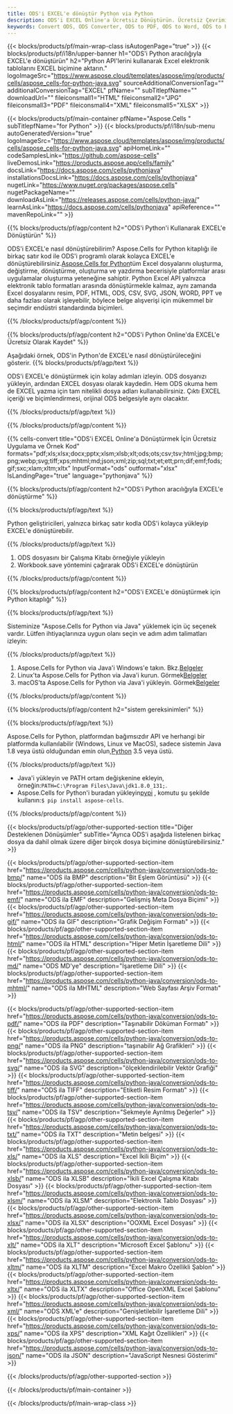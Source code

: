 ```yaml
---
title: ODS'i EXCEL'e dönüştür Python via Python
description: ODS'i EXCEL Online'a Ücretsiz Dönüştürün. Ücretsiz Çevrimiçi ODS'den EXCEL'e Dönüştürücü. Python ODS'den EXCEL'e. ODS üzerinden EXCEL'e Python.
keywords: Convert ODS, ODS Converter, ODS to PDF, ODS to Word, ODS to PPT, ODS to Image
---
```

{{< blocks/products/pf/main-wrap-class isAutogenPage="true" >}}
{{< blocks/products/pf/i18n/upper-banner h1="ODS\'i Python aracılığıyla EXCEL\'e dönüştürün" h2="Python API\'lerini kullanarak Excel elektronik tablolarını EXCEL biçimine aktarın." logoImageSrc="https://www.aspose.cloud/templates/aspose/img/products/cells/aspose_cells-for-python-java.svg" sourceAdditionalConversionTag="" additionalConversionTag="EXCEL" pfName="" subTitlepfName="" downloadUrl="" fileiconsmall1="HTML" fileiconsmall2="JPG" fileiconsmall3="PDF" fileiconsmall4="XML" fileiconsmall5="XLSX" >}}

{{< blocks/products/pf/main-container pfName="Aspose.Cells " subTitlepfName="for Python" >}}
{{< blocks/products/pf/i18n/sub-menu autoGeneratedVersion="true" logoImageSrc="https://www.aspose.cloud/templates/aspose/img/products/cells/aspose_cells-for-python-java.svg" apiHomeLink="" codeSamplesLink="https://github.com/aspose-cells" liveDemosLink="https://products.aspose.app/cells/family" docsLink="https://docs.aspose.com/cells/pythonjava" installationsDocsLink="https://docs.aspose.com/cells/pythonjava" nugetLink="https://www.nuget.org/packages/aspose.cells" nugetPackageName="" downloadAsLink="https://releases.aspose.com/cells/python-java/" learnAsLink="https://docs.aspose.com/cells/pythonjava" apiReference="" mavenRepoLink="" >}}


{{% blocks/products/pf/agp/content h2="ODS\'i Python\'i Kullanarak EXCEL\'e Dönüştürün" %}}

 ODS'i EXCEL'e nasıl dönüştürebilirim? Aspose.Cells for Python kitaplığı ile birkaç satır kod ile ODS'i programlı olarak kolayca EXCEL'e dönüştürebilirsiniz.[Aspose.Cells for Python](https://pypi.org/project/aspose-cells)tüm Excel dosyalarını oluşturma, değiştirme, dönüştürme, oluşturma ve yazdırma becerisiyle platformlar arası uygulamalar oluşturma yeteneğine sahiptir. Python Excel API yalnızca elektronik tablo formatları arasında dönüştürmekle kalmaz, aynı zamanda Excel dosyalarını resim, PDF, HTML, ODS, CSV, SVG, JSON, WORD, PPT ve daha fazlası olarak işleyebilir, böylece belge alışverişi için mükemmel bir seçimdir endüstri standardında biçimleri.
 
{{% /blocks/products/pf/agp/content %}}

{{% blocks/products/pf/agp/content h2="ODS\'i Python Online\'da EXCEL\'e Ücretsiz Olarak Kaydet" %}}

Aşağıdaki örnek, ODS'in Python'de EXCEL'e nasıl dönüştürüleceğini gösterir.
{{% blocks/products/pf/agp/text %}}

ODS'i EXCEL'e dönüştürmek için kolay adımları izleyin. ODS dosyanızı yükleyin, ardından EXCEL dosyası olarak kaydedin. Hem ODS okuma hem de EXCEL yazma için tam nitelikli dosya adları kullanabilirsiniz. Çıktı EXCEL içeriği ve biçimlendirmesi, orijinal ODS belgesiyle aynı olacaktır.

{{% /blocks/products/pf/agp/text %}}

{{% /blocks/products/pf/agp/content %}}

{{% cells-convert title="ODS\'i EXCEL Online\'a Dönüştürmek İçin Ücretsiz Uygulama ve Örnek Kod" formats="pdf;xls;xlsx;docx;pptx;xlsm;xlsb;xlt;ods;ots;csv;tsv;html;jpg;bmp;png;webp;svg;tiff;xps;mhtml;md;json;xml;zip;sql;txt;et;ett;prn;dif;emf;fods;gif;sxc;xlam;xltm;xltx" InputFormat="ods" outformat="xlsx" IsLandingPage="true" language="pythonjava" %}}

{{% blocks/products/pf/agp/content h2="ODS\'i Python aracılığıyla EXCEL\'e dönüştürme" %}}

{{% blocks/products/pf/agp/text %}}

 Python geliştiricileri, yalnızca birkaç satır kodla ODS'i kolayca yükleyip EXCEL'e dönüştürebilir.

{{% /blocks/products/pf/agp/text %}}

1.  ODS dosyasını bir Çalışma Kitabı örneğiyle yükleyin
1.  Workbook.save yöntemini çağırarak ODS'i EXCEL'e dönüştürün

{{% /blocks/products/pf/agp/content %}}

{{% blocks/products/pf/agp/content h2="ODS\'i EXCEL\'e dönüştürmek için Python kitaplığı" %}}

{{% blocks/products/pf/agp/text %}}

Sisteminize "Aspose.Cells for Python via Java" yüklemek için üç seçenek vardır. Lütfen ihtiyaçlarınıza uygun olanı seçin ve adım adım talimatları izleyin:

{{% /blocks/products/pf/agp/text %}}

1.  Aspose.Cells for Python via Java'i Windows'e takın. Bkz.[Belgeler](https://docs.aspose.com/cells/python-java/getting-started/#windows)
1.  Linux'ta Aspose.Cells for Python via Java'i kurun. Görmek[Belgeler](https://docs.aspose.com/cells/python-java/getting-started/#linux)
1.  macOS'ta Aspose.Cells for Python via Java'i yükleyin. Görmek[Belgeler](https://docs.aspose.com/cells/python-java/getting-started/#macos)

{{% /blocks/products/pf/agp/content %}}

{{% blocks/products/pf/agp/content h2="sistem gereksinimleri" %}}

{{% blocks/products/pf/agp/text %}}

 Aspose.Cells for Python, platformdan bağımsızdır API ve herhangi bir platformda kullanılabilir (Windows, Linux ve MacOS), sadece sistemin Java 1.8 veya üstü olduğundan emin olun,[Python](https://www.python.org/downloads/) 3.5 veya üstü.
 
{{% /blocks/products/pf/agp/text %}}

-  Java'i yükleyin ve PATH ortam değişkenine ekleyin, örneğin:<code>PATH=C:\Program Files\Java\jdk1.8.0_131;</code>.
- Aspose.Cells for Python'i buradan yükleyin<a href="https://pypi.org/project/aspose-cells/">pypi</a> , komutu şu şekilde kullanın:<code>$ pip install aspose-cells</code>.

{{% /blocks/products/pf/agp/content %}}


{{< blocks/products/pf/agp/other-supported-section title="Diğer Desteklenen Dönüşümler" subTitle="Ayrıca ODS\'i aşağıda listelenen birkaç dosya da dahil olmak üzere diğer birçok dosya biçimine dönüştürebilirsiniz." >}}

{{< blocks/products/pf/agp/other-supported-section-item href="https://products.aspose.com/cells/python-java/conversion/ods-to-bmp/" name="ODS ila BMP" description="Bit Eşlem Görüntüsü" >}}
{{< blocks/products/pf/agp/other-supported-section-item href="https://products.aspose.com/cells/python-java/conversion/ods-to-emf/" name="ODS ila EMF" description="Gelişmiş Meta Dosya Biçimi" >}}
{{< blocks/products/pf/agp/other-supported-section-item href="https://products.aspose.com/cells/python-java/conversion/ods-to-gif/" name="ODS ila GIF" description="Grafik Değişim Formatı" >}}
{{< blocks/products/pf/agp/other-supported-section-item href="https://products.aspose.com/cells/python-java/conversion/ods-to-html/" name="ODS ila HTML" description="Hiper Metin İşaretleme Dili" >}}
{{< blocks/products/pf/agp/other-supported-section-item href="https://products.aspose.com/cells/python-java/conversion/ods-to-md/" name="ODS MD\'ye" description="İşaretleme Dili" >}}
{{< blocks/products/pf/agp/other-supported-section-item href="https://products.aspose.com/cells/python-java/conversion/ods-to-mhtml/" name="ODS ila MHTML" description="Web Sayfası Arşiv Formatı" >}}

{{< blocks/products/pf/agp/other-supported-section-item href="https://products.aspose.com/cells/python-java/conversion/ods-to-pdf/" name="ODS ila PDF" description="Taşınabilir Döküman Formatı" >}}
{{< blocks/products/pf/agp/other-supported-section-item href="https://products.aspose.com/cells/python-java/conversion/ods-to-png/" name="ODS ila PNG" description="taşınabilir Ağ Grafikleri" >}}
{{< blocks/products/pf/agp/other-supported-section-item href="https://products.aspose.com/cells/python-java/conversion/ods-to-svg/" name="ODS ila SVG" description="ölçeklendirilebilir Vektör Grafiği" >}}
{{< blocks/products/pf/agp/other-supported-section-item href="https://products.aspose.com/cells/python-java/conversion/ods-to-tiff/" name="ODS ila TIFF" description="Etiketli Resim Formatı" >}}
{{< blocks/products/pf/agp/other-supported-section-item href="https://products.aspose.com/cells/python-java/conversion/ods-to-tsv/" name="ODS ila TSV" description="Sekmeyle Ayrılmış Değerler" >}}
{{< blocks/products/pf/agp/other-supported-section-item href="https://products.aspose.com/cells/python-java/conversion/ods-to-txt/" name="ODS ila TXT" description="Metin belgesi" >}}
{{< blocks/products/pf/agp/other-supported-section-item href="https://products.aspose.com/cells/python-java/conversion/ods-to-xls/" name="ODS ila XLS" description="Excel İkili Biçim" >}}
{{< blocks/products/pf/agp/other-supported-section-item href="https://products.aspose.com/cells/python-java/conversion/ods-to-xlsb/" name="ODS ila XLSB" description="İkili Excel Çalışma Kitabı Dosyası" >}}
{{< blocks/products/pf/agp/other-supported-section-item href="https://products.aspose.com/cells/python-java/conversion/ods-to-xlsm/" name="ODS ila XLSM" description="Elektronik Tablo Dosyası" >}}
{{< blocks/products/pf/agp/other-supported-section-item href="https://products.aspose.com/cells/python-java/conversion/ods-to-xlsx/" name="ODS ila XLSX" description="OOXML Excel Dosyası" >}}
{{< blocks/products/pf/agp/other-supported-section-item href="https://products.aspose.com/cells/python-java/conversion/ods-to-xlt/" name="ODS ila XLT" description="Microsoft Excel Şablonu" >}}
{{< blocks/products/pf/agp/other-supported-section-item href="https://products.aspose.com/cells/python-java/conversion/ods-to-xltm/" name="ODS ila XLTM" description="Excel Makro Özellikli Şablon" >}}
{{< blocks/products/pf/agp/other-supported-section-item href="https://products.aspose.com/cells/python-java/conversion/ods-to-xltx/" name="ODS ila XLTX" description="Office OpenXML Excel Şablonu" >}}
{{< blocks/products/pf/agp/other-supported-section-item href="https://products.aspose.com/cells/python-java/conversion/ods-to-xml/" name="ODS XML\'e" description="Genişletilebilir İşaretleme Dili" >}}
{{< blocks/products/pf/agp/other-supported-section-item href="https://products.aspose.com/cells/python-java/conversion/ods-to-xps/" name="ODS ila XPS" description="XML Kağıt Özellikleri" >}}
{{< blocks/products/pf/agp/other-supported-section-item href="https://products.aspose.com/cells/python-java/conversion/ods-to-json/" name="ODS ila JSON" description="JavaScript Nesnesi Gösterimi" >}}

{{< /blocks/products/pf/agp/other-supported-section >}}

{{< /blocks/products/pf/main-container >}}
    
{{< /blocks/products/pf/main-wrap-class >}}
